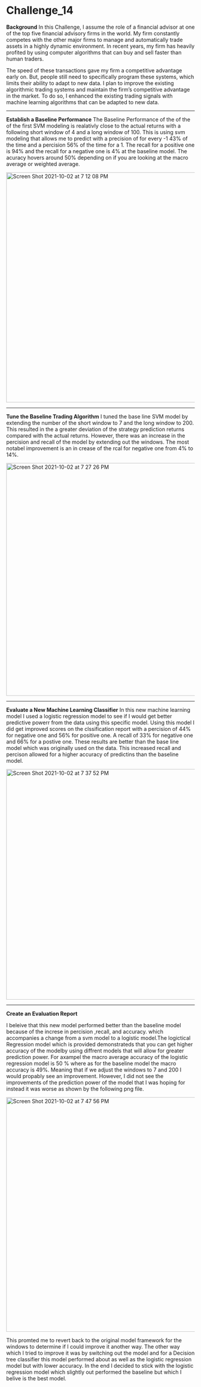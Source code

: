 # Challenge_14

**Background**
In this Challenge, I assume the role of a financial advisor at one of the top five financial advisory firms in the world. My firm constantly competes with the other major firms to manage and automatically trade assets in a highly dynamic environment. In recent years, my firm has heavily profited by using computer algorithms that can buy and sell faster than human traders.

The speed of these transactions gave my firm a competitive advantage early on. But, people still need to specifically program these systems, which limits their ability to adapt to new data. I plan to improve the existing algorithmic trading systems and maintain the firm’s competitive advantage in the market. To do so, I enhanced the existing trading signals with machine learning algorithms that can be adapted to new data.

***

**Establish a Baseline Performance**
 The Baseline Performance of the of the of the first SVM modeling is realativly close to the actual returns with a following short window of 4 and a long window of 100. This is using svm modeling that allows me to predict with a precision of for every -1 43% of the time and a percision 56% of the time for a 1. The recall for a positive one is 94% and the recall for a negative one is 4% at the baseline model. The acuracy hovers around 50% depending on if you are looking at the macro average or weighted average.   

<img width="615" alt="Screen Shot 2021-10-02 at 7 12 08 PM" src="https://user-images.githubusercontent.com/85910138/135737041-b9508252-a5e2-4999-a3a0-76c1016fda40.png">

***

**Tune the Baseline Trading Algorithm**
I tuned the base line SVM model by extending the number of the short window to 7 and the long window to 200. This resulted in the a greater deviation of the strategy prediction returns compared with the actual returns. However, there was an increase in the percision and recall of the model by extending out the windows. The most notabel improvement is an in crease of the rcal for negative one from 4% to 14%.

<img width="622" alt="Screen Shot 2021-10-02 at 7 27 26 PM" src="https://user-images.githubusercontent.com/85910138/135737287-f0d69c5b-c180-494b-a2d2-d67b7acb1f02.png">

***

**Evaluate a New Machine Learning Classifier**
In this new machine learning model I used a logistic regression model to see if I would get better predictive powerr from the data using this specific model. Using this model I did get improved scores on the clssification report with a percision of 44% for negative one and 56% for positive one. A recall of 33% for negative one and 66% for a postive one. These results are better than the base line model which was originally used on the data. This increased recall and percison allowed for a higher accuracy of predictins than the baseline model. 

<img width="616" alt="Screen Shot 2021-10-02 at 7 37 52 PM" src="https://user-images.githubusercontent.com/85910138/135737451-3f6298fc-5e01-4c5d-b20a-5f387e8fb4ae.png">

***

**Create an Evaluation Report**

I beleive that this new model performed better than the baseline model because of the increse in percision ,recall, and accuracy. which accompanies a change from a svm model to a logistic model.The logictical Regression model which is provided demonstrateds that you can get higher accuracy of the modelby using diffrent models that will allow for greater prediction power. For axampel the macro average accuracy of the logistic regression model is 50 % where as for the baseline model the macro accuracy is 49%. Meaning that if we adjust the windows to 7 and 200 I would propably see an improvement. However, I did not see the improvements of the prediction power of the model that I was hoping for instead it was worse as shown by the following png file.

<img width="627" alt="Screen Shot 2021-10-02 at 7 47 56 PM" src="https://user-images.githubusercontent.com/85910138/135737620-f83e40ab-4629-4343-b93b-1a258922ba61.png">

This promted me to revert back to the original model framework  for the windows to determine if I could improve it another way. The other way which I tried to improve it was by switching out the model and for a Decision tree classifier this model performed about as well as the logistic regression model but with lower accuracy. In the end I decided to stick with the logistic regression model which slightly out performed the baseline but which I belive is the best model.



